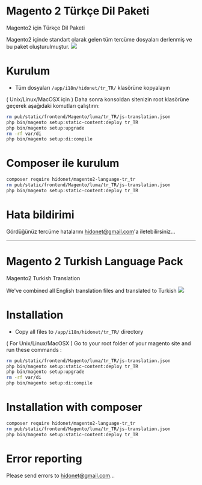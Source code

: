 # Magento 2 Türkçe Dil Paketi

Magento2 için Türkçe Dil Paketi

Magento2 içinde standart olarak gelen tüm tercüme dosyaları derlenmiş ve bu paket oluşturulmuştur.
<img src="https://i.snag.gy/DUwmVy.jpg">

# Kurulum
 - Tüm dosyaları `/app/i18n/hidonet/tr_TR/` klasörüne kopyalayın

( Unix/Linux/MacOSX için ) 
Daha sonra konsoldan sitenizin root klasörüne geçerek aşağıdaki komutları çalıştırın:
```bash
rm pub/static/frontend/Magento/luma/tr_TR/js-translation.json
php bin/magento setup:static-content:deploy tr_TR
php bin/magento setup:upgrade
rm -rf var/di
php bin/magento setup:di:compile
```

# Composer ile kurulum
```bash
composer require hidonet/magento2-language-tr_tr
rm pub/static/frontend/Magento/luma/tr_TR/js-translation.json
php bin/magento setup:static-content:deploy tr_TR
```

# Hata bildirimi

Gördüğünüz tercüme hatalarını hidonet@gmail.com'a iletebilirsiniz...

-----------------------------------------------------------------

# Magento 2 Turkish Language Pack

Magento2 Turkish Translation

We've combined all English translation files and translated to Turkish
<img src="https://i.snag.gy/DUwmVy.jpg">

# Installation
 - Copy all files to `/app/i18n/hidonet/tr_TR/` directory

( For Unix/Linux/MacOSX ) 
Go to your root folder of your magento site and run these commands :
```bash
rm pub/static/frontend/Magento/luma/tr_TR/js-translation.json
php bin/magento setup:static-content:deploy tr_TR
php bin/magento setup:upgrade
rm -rf var/di
php bin/magento setup:di:compile
```

# Installation with composer
```bash
composer require hidonet/magento2-language-tr_tr
rm pub/static/frontend/Magento/luma/tr_TR/js-translation.json
php bin/magento setup:static-content:deploy tr_TR
```

# Error reporting

Please send errors to hidonet@gmail.com...

